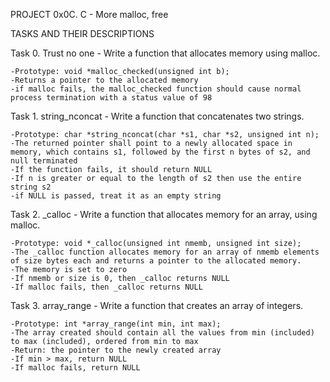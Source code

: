 PROJECT 0x0C. C - More malloc, free

TASKS AND THEIR DESCRIPTIONS

Task 0. Trust no one - Write a function that allocates memory using malloc.

	-Prototype: void *malloc_checked(unsigned int b);
	-Returns a pointer to the allocated memory
	-if malloc fails, the malloc_checked function should cause normal process termination with a status value of 98

Task 1. string_nconcat - Write a function that concatenates two strings.

	-Prototype: char *string_nconcat(char *s1, char *s2, unsigned int n);
	-The returned pointer shall point to a newly allocated space in memory, which contains s1, followed by the first n bytes of s2, and null terminated
	-If the function fails, it should return NULL
	-If n is greater or equal to the length of s2 then use the entire string s2
	-if NULL is passed, treat it as an empty string

Task 2. _calloc - Write a function that allocates memory for an array, using malloc.

	-Prototype: void *_calloc(unsigned int nmemb, unsigned int size);
	-The _calloc function allocates memory for an array of nmemb elements of size bytes each and returns a pointer to the allocated memory.
	-The memory is set to zero
	-If nmemb or size is 0, then _calloc returns NULL
	-If malloc fails, then _calloc returns NULL

Task 3. array_range - Write a function that creates an array of integers.

	-Prototype: int *array_range(int min, int max);
	-The array created should contain all the values from min (included) to max (included), ordered from min to max
	-Return: the pointer to the newly created array
	-If min > max, return NULL
	-If malloc fails, return NULL
